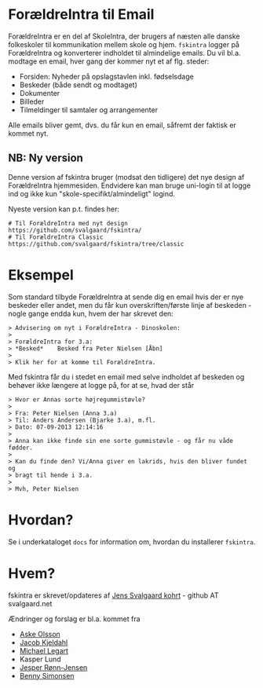 ForældreIntra til Email
=======================

ForældreIntra er en del af SkoleIntra, der brugers af næsten alle danske folkeskoler til kommunikation mellem skole og hjem. ```fskintra``` logger på ForældreIntra og konverterer indholdet til almindelige emails. Du vil bl.a. modtage en email, hver gang der kommer nyt et af flg. steder:

* Forsiden: Nyheder på opslagstavlen inkl. fødselsdage
* Beskeder (både sendt og modtaget)
* Dokumenter
* Billeder
* Tilmeldinger til samtaler og arrangementer

Alle emails bliver gemt, dvs. du får kun en email, såfremt der faktisk er kommet nyt.

NB: Ny version
--------------

Denne version af fskintra bruger (modsat den tidligere) det nye design af ForældreIntra hjemmesiden. Endvidere kan man bruge uni-login til at logge ind og ikke kun "skole-specifikt/almindeligt" logind.

Nyeste version kan p.t. findes her:

    # Til ForældreIntra med nyt design
    https://github.com/svalgaard/fskintra/
    # Til ForældreIntra Classic
    https://github.com/svalgaard/fskintra/tree/classic

Eksempel
========

Som standard tilbyde ForældreIntra at sende dig en email hvis der er nye beskeder eller andet, men du får kun overskriften/første linje af beskeden - nogle gange endda kun, hvem der har skrevet den:

```
> Advisering om nyt i ForældreIntra - Dinoskolen:
>
> ForældreIntra for 3.a:
> *Besked*    Besked fra Peter Nielsen [Åbn]
>
> Klik her for at komme til ForældreIntra.
```

Med fskintra får du i stedet en email med selve indholdet af beskeden
og behøver ikke længere at logge på, for at se, hvad der står

```
> Hvor er Annas sorte højregummistøvle?
>
> Fra: Peter Nielsen (Anna 3.a)
> Til: Anders Andersen (Bjarke 3.a), m.fl.
> Dato: 07-09-2013 12:14:16
>
> Anna kan ikke finde sin ene sorte gummistøvle - og får nu våde fødder.
>
> Kan du finde den? Vi/Anna giver en lakrids, hvis den bliver fundet og
> bragt til hende i 3.a.
>
> Mvh, Peter Nielsen
```

Hvordan?
========

Se i underkataloget ```docs``` for information om, hvordan du installerer ```fskintra```.


Hvem?
=====

fskintra er skrevet/opdateres af
[Jens Svalgaard kohrt](http://svalgaard.net/jens/) - github AT svalgaard.net

Ændringer og forslag er bl.a. kommet fra
* [Aske Olsson](https://github.com/dvaske)
* [Jacob Kjeldahl](https://github.com/kjeldahl)
* [Michael Legart](https://github.com/legart)
* Kasper Lund
* [Jesper Rønn-Jensen](https://github.com/jesperronn)
* [Benny Simonsen](https://github.com/bennyslbs)

